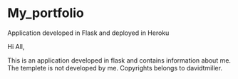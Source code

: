 # My_portfolio
Application developed in Flask and deployed in Heroku

Hi All,

  This is an application developed in flask and contains information about me. 
  The templete is not developed by me. Copyrights belongs to davidtmiller.

